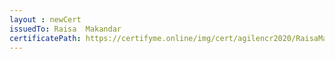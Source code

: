 ```yaml
--- 
layout : newCert 
issuedTo: Raisa  Makandar 
certificatePath: https://certifyme.online/img/cert/agilencr2020/RaisaMakandar_62acf.png
--- 
```

